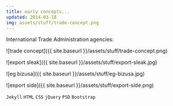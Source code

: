```yaml
---
title: early concepts...
updated: 2014-03-18 
img: assets/stuff/trade-concept.png
---
```


International Trade Administration agencies:

![trade concept]({{ site.baseurl }}/assets/stuff/trade-concept.png)

![export sleak]({{ site.baseurl }}/assets/stuff/export-sleak.jpg)

![eg bizusa]({{ site.baseurl }}/assets/stuff/eg-bizusa.jpg)

![export side]({{ site.baseurl }}/assets/stuff/export-side.png)

`Jekyll` `HTML` `CSS` `jQuery` `PSD` `Bootstrap`